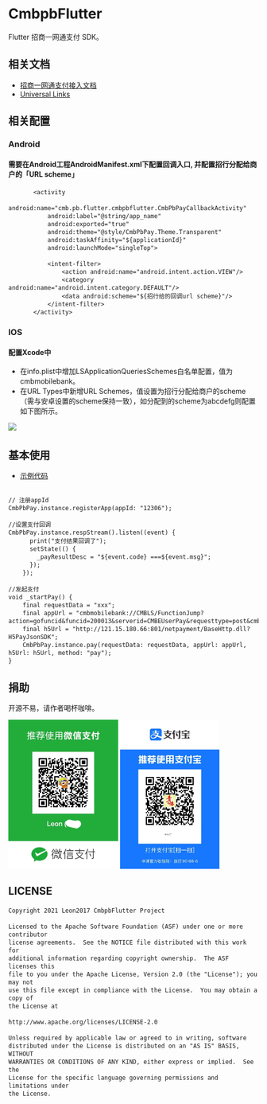 # CmbpbFlutter

Flutter 招商一网通支付 SDK。

## 相关文档
* [招商一网通支付接入文档](http://openhome.cmbchina.com/PayNew/pay/doc/cell/app)
* [Universal Links](https://developer.apple.com/documentation/uikit/inter-process_communication/allowing_apps_and_websites_to_link_to_your_content)

## 相关配置

### Android 

#### 需要在Android工程AndroidManifest.xml下配置回调入口, 并配置招行分配给商户的「URL scheme」

```
       <activity
           android:name="cmb.pb.flutter.cmbpbflutter.CmbPbPayCallbackActivity"
           android:label="@string/app_name"
           android:exported="true"
           android:theme="@style/CmbPbPay.Theme.Transparent"
           android:taskAffinity="${applicationId}"
           android:launchMode="singleTop">

           <intent-filter>
               <action android:name="android.intent.action.VIEW"/>
               <category android:name="android.intent.category.DEFAULT"/>
               <data android:scheme="${招行给的回调url scheme}"/>
           </intent-filter>
       </activity>
```

### IOS 

#### 配置Xcode中
* 在info.plist中增加LSApplicationQueriesSchemes白名单配置，值为cmbmobilebank。
* 在URL Types中新增URL Schemes，值设置为招行分配给商户的scheme（需与安卓设置的scheme保持一致），如分配到的scheme为abcdefg则配置如下图所示。

<image src="https://github.com/leon2017/cmbpb-flutter/blob/master/screenshot/screenshot_1.png"/>

## 基本使用

* [示例代码](https://github.com/leon2017/cmbpb-flutter/blob/master/example/lib/main.dart)

```

// 注册appId
CmbPbPay.instance.registerApp(appId: "12306");

//设置支付回调
CmbPbPay.instance.respStream().listen((event) {
      print("支付结果回调了");
      setState(() {
        _payResultDesc = "${event.code} ===${event.msg}";
      });
    });

//发起支付
void _startPay() {
    final requestData = "xxx";
    final appUrl = "cmbmobilebank://CMBLS/FunctionJump?action=gofuncid&funcid=200013&serverid=CMBEUserPay&requesttype=post&cmb_app_trans_parms_start=here";
    final h5Url = "http://121.15.180.66:801/netpayment/BaseHttp.dll?H5PayJsonSDK";
    CmbPbPay.instance.pay(requestData: requestData, appUrl: appUrl, h5Url: h5Url, method: "pay");
}

```

## 捐助
开源不易，请作者喝杯咖啡。

<img src="https://github.com/leon2017/cmbpb-flutter/blob/master/screenshot/wx.jpg" height="300">  <img src="https://github.com/leon2017/cmbpb-flutter/blob/master/screenshot/alipay.jpg" height="300">

## LICENSE

    Copyright 2021 Leon2017 CmbpbFlutter Project

    Licensed to the Apache Software Foundation (ASF) under one or more contributor
    license agreements.  See the NOTICE file distributed with this work for
    additional information regarding copyright ownership.  The ASF licenses this
    file to you under the Apache License, Version 2.0 (the "License"); you may not
    use this file except in compliance with the License.  You may obtain a copy of
    the License at

    http://www.apache.org/licenses/LICENSE-2.0

    Unless required by applicable law or agreed to in writing, software
    distributed under the License is distributed on an "AS IS" BASIS, WITHOUT
    WARRANTIES OR CONDITIONS OF ANY KIND, either express or implied.  See the
    License for the specific language governing permissions and limitations under
    the License.
